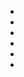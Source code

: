 <!DOCTYPE html>
<html lang="en">
  <head>
    <meta charset="UTF-8" />
    <meta name="viewport" content="width=device-width, initial-scale=1.0" />
    <meta http-equiv="X-UA-Compatible" content="ie=edge" />
    <link href="https://cdn.bootcss.com/font-awesome/5.11.2/css/all.css" rel="stylesheet"/>
    <link rel="stylesheet" href="hover.css" />
    <title>社交按钮分享hover发光特效</title>
  </head>
  <body>
    <main>
      <ul>
        <li>
          <a href="#"><img src="bilibili.svg" alt="" class="svg-icon"/></a>
        </li>
        <li>
          <a href="#"><i class="fab fa-weixin"></i></a>
        </li>
        <li>
          <a href="#"><i class="fab fa-weibo"></i></a>
        </li>
        <li>
          <a href="#"><i class="fab fa-github"></i></a>
        </li>
        <li>
          <a href="#"><i class="fas fa-chalkboard-teacher"></i></a>
        <li>
          <a href="#"><i class="fab fa-qq"></i></a>
        </li>
        </ul>
    </main>
  </body>
</html>
